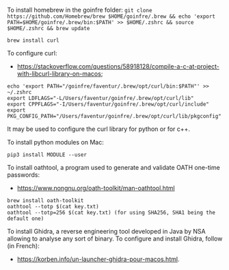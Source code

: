 To install homebrew in the goinfre folder:
`git clone https://github.com/Homebrew/brew $HOME/goinfre/.brew && echo 'export PATH=$HOME/goinfre/.brew/bin:$PATH' >> $HOME/.zshrc && source $HOME/.zshrc && brew update`

`brew install curl`

To configure curl:
* <https://stackoverflow.com/questions/58918128/compile-a-c-at-project-with-libcurl-library-on-macos>;
```
echo 'export PATH="/goinfre/faventur/.brew/opt/curl/bin:$PATH"' >> ~/.zshrc
export LDFLAGS="-L/Users/faventur/goinfre/.brew/opt/curl/lib"
export CPPFLAGS="-I/Users/faventur/goinfre/.brew/opt/curl/include"
export PKG_CONFIG_PATH="/Users/faventur/goinfre/.brew/opt/curl/lib/pkgconfig"
```

It may be used to configure the curl library for python or for c++.

To install python modules on Mac:
```
pip3 install MODULE --user
```
To install oathtool, a program used to generate and validate OATH one-time passwords:
* <https://www.nongnu.org/oath-toolkit/man-oathtool.html>
```
brew install oath-toolkit
oathtool --totp $(cat key.txt)
oathtool --totp=256 $(cat key.txt) (for using SHA256, SHA1 being the default one)
```
To install Ghidra, a reverse engineering tool developed in Java by NSA allowing to analyse any sort of binary.
To configure and install Ghidra, follow (in French):
* <https://korben.info/un-launcher-ghidra-pour-macos.html>.
